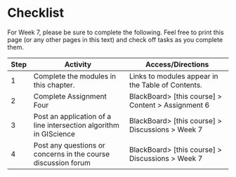 # Checklist

For Week 7, please be sure to complete the following. Feel free to print this page (or any other pages in this text) and check off tasks as you complete them.


| Step | Activity | Access/Directions |
|-----|-----|-----|
| 1 | Complete the modules in this chapter. | Links to modules appear in the Table of Contents.| 
| 2 | Complete Assignment Four | BlackBoard> [this course] > Content > Assignment 6 |
| 3 | Post an application of a line intersection algorithm in GIScience | BlackBoard> [this course] > Discussions > Week 7 |
| 4 | Post any questions or concerns in the course discussion forum | BlackBoard> [this course] > Discussions > Week 7 |


